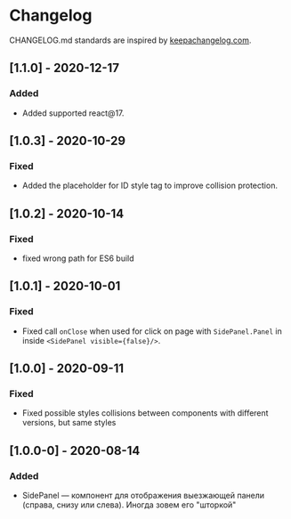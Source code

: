 # Changelog

CHANGELOG.md standards are inspired by [keepachangelog.com](https://keepachangelog.com/en/1.0.0/).

## [1.1.0] - 2020-12-17

### Added

- Added supported react@17.

## [1.0.3] - 2020-10-29

### Fixed

- Added the placeholder for ID style tag to improve collision protection.

## [1.0.2] - 2020-10-14

### Fixed

- fixed wrong path for ES6 build

## [1.0.1] - 2020-10-01

### Fixed

- Fixed call `onClose` when used for click on page with `SidePanel.Panel` in inside `<SidePanel visible={false}/>`.

## [1.0.0] - 2020-09-11

### Fixed

- Fixed possible styles collisions between components with different versions, but same styles

## [1.0.0-0] - 2020-08-14

### Added

- SidePanel — компонент для отображения выезжающей панели (справа, снизу или слева). Иногда зовем его "шторкой"
